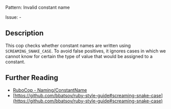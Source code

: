 Pattern: Invalid constant name

Issue: -

## Description

This cop checks whether constant names are written using `SCREAMING_SNAKE_CASE`. To avoid false positives, it ignores cases in which we cannot know
for certain the type of value that would be assigned to a constant.

## Further Reading

* [RuboCop - Naming/ConstantName](https://rubocop.readthedocs.io/en/latest/cops_naming/#namingconstantname)
* [https://github.com/bbatsov/ruby-style-guide#screaming-snake-case](https://github.com/bbatsov/ruby-style-guide#screaming-snake-case)
